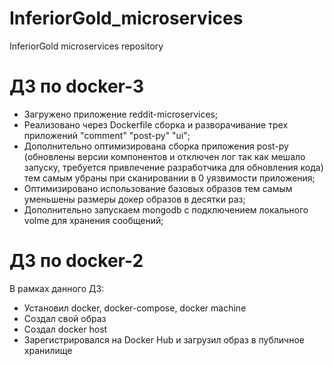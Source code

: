 # InferiorGold_microservices
InferiorGold microservices repository
# ДЗ по docker-3
 - Загружено приложение reddit-microservices;
 - Реализовано через Dockerfile сборка и разворачивание трех приложений "comment" "post-py" "ui";
 - Дополнительно оптимизирована сборка приложения post-py (обновлены версии компонентов и отключен лог так как мешало запуску, требуется привлечение разработчика для обновления кода) тем самым убраны при сканировании в 0 уязвимости приложения;
 - Оптимизировано использование базовых образов тем самым уменьшены размеры докер образов в десятки раз;
 - Дополнительно запускаем mongodb с подключением локального volme для хранения сообщений;


# ДЗ по docker-2
В рамках данного ДЗ:
- Установил docker, docker-compose, docker machine
- Создал свой образ
- Создал docker host
- Зарегистрировался на Docker Hub и загрузил образ в публичное хранилище
